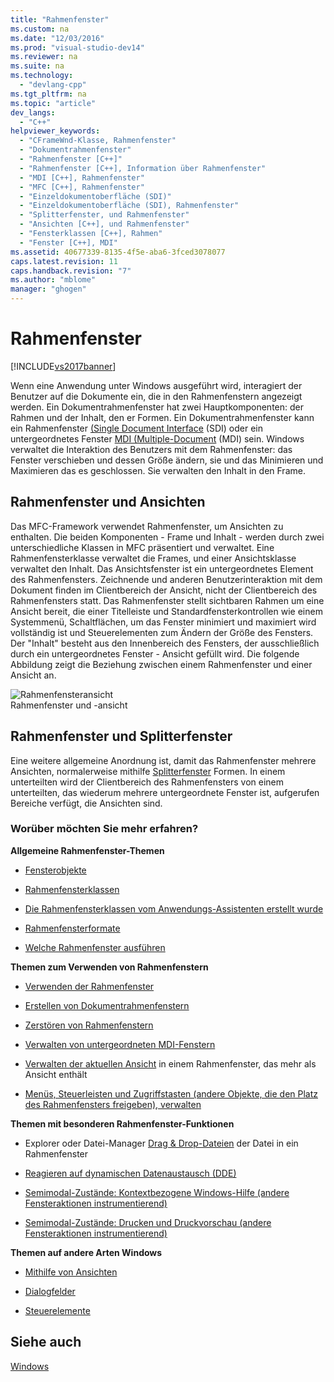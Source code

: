 ```yaml
---
title: "Rahmenfenster"
ms.custom: na
ms.date: "12/03/2016"
ms.prod: "visual-studio-dev14"
ms.reviewer: na
ms.suite: na
ms.technology: 
  - "devlang-cpp"
ms.tgt_pltfrm: na
ms.topic: "article"
dev_langs: 
  - "C++"
helpviewer_keywords: 
  - "CFrameWnd-Klasse, Rahmenfenster"
  - "Dokumentrahmenfenster"
  - "Rahmenfenster [C++]"
  - "Rahmenfenster [C++], Information über Rahmenfenster"
  - "MDI [C++], Rahmenfenster"
  - "MFC [C++], Rahmenfenster"
  - "Einzeldokumentoberfläche (SDI)"
  - "Einzeldokumentoberfläche (SDI), Rahmenfenster"
  - "Splitterfenster, und Rahmenfenster"
  - "Ansichten [C++], und Rahmenfenster"
  - "Fensterklassen [C++], Rahmen"
  - "Fenster [C++], MDI"
ms.assetid: 40677339-8135-4f5e-aba6-3fced3078077
caps.latest.revision: 11
caps.handback.revision: "7"
ms.author: "mblome"
manager: "ghogen"
---
```

# Rahmenfenster
[!INCLUDE[vs2017banner](../assembler/inline/includes/vs2017banner.md)]

Wenn eine Anwendung unter Windows ausgeführt wird, interagiert der Benutzer auf die Dokumente ein, die in den Rahmenfenstern angezeigt werden.  Ein Dokumentrahmenfenster hat zwei Hauptkomponenten: der Rahmen und der Inhalt, den er Formen.  Ein Dokumentrahmenfenster kann ein Rahmenfenster [\(Single Document Interface](../mfc/sdi-and-mdi.md) \(SDI\) oder ein untergeordnetes Fenster [MDI \(Multiple\-Document](../mfc/sdi-and-mdi.md) \(MDI\) sein.  Windows verwaltet die Interaktion des Benutzers mit dem Rahmenfenster: das Fenster verschieben und dessen Größe ändern, sie und das Minimieren und Maximieren das es geschlossen.  Sie verwalten den Inhalt in den Frame.  
  
## Rahmenfenster und Ansichten  
 Das MFC\-Framework verwendet Rahmenfenster, um Ansichten zu enthalten.  Die beiden Komponenten \- Frame und Inhalt \- werden durch zwei unterschiedliche Klassen in MFC präsentiert und verwaltet.  Eine Rahmenfensterklasse verwaltet die Frames, und einer Ansichtsklasse verwaltet den Inhalt.  Das Ansichtsfenster ist ein untergeordnetes Element des Rahmenfensters.  Zeichnende und anderen Benutzerinteraktion mit dem Dokument finden im Clientbereich der Ansicht, nicht der Clientbereich des Rahmenfensters statt.  Das Rahmenfenster stellt sichtbaren Rahmen um eine Ansicht bereit, die einer Titelleiste und Standardfensterkontrollen wie einem Systemmenü, Schaltflächen, um das Fenster minimiert und maximiert wird vollständig ist und Steuerelementen zum Ändern der Größe des Fensters.  Der "Inhalt" besteht aus den Innenbereich des Fensters, der ausschließlich durch ein untergeordnetes Fenster \- Ansicht gefüllt wird.  Die folgende Abbildung zeigt die Beziehung zwischen einem Rahmenfenster und einer Ansicht an.  
  
 ![Rahmenfensteransicht](../mfc/media/vc37fx1.png "vc37FX1")  
Rahmenfenster und \-ansicht  
  
## Rahmenfenster und Splitterfenster  
 Eine weitere allgemeine Anordnung ist, damit das Rahmenfenster mehrere Ansichten, normalerweise mithilfe [Splitterfenster](../mfc/multiple-document-types-views-and-frame-windows.md) Formen.  In einem unterteilten wird der Clientbereich des Rahmenfensters von einem unterteilten, das wiederum mehrere untergeordnete Fenster ist, aufgerufen Bereiche verfügt, die Ansichten sind.  
  
### Worüber möchten Sie mehr erfahren?  
 **Allgemeine Rahmenfenster\-Themen**  
  
-   [Fensterobjekte](../mfc/window-objects.md)  
  
-   [Rahmenfensterklassen](../mfc/frame-window-classes.md)  
  
-   [Die Rahmenfensterklassen vom Anwendungs\-Assistenten erstellt wurde](../mfc/frame-window-classes-created-by-the-application-wizard.md)  
  
-   [Rahmenfensterformate](../mfc/frame-window-styles-cpp.md)  
  
-   [Welche Rahmenfenster ausführen](../mfc/what-frame-windows-do.md)  
  
 **Themen zum Verwenden von Rahmenfenstern**  
  
-   [Verwenden der Rahmenfenster](../mfc/using-frame-windows.md)  
  
-   [Erstellen von Dokumentrahmenfenstern](../mfc/creating-document-frame-windows.md)  
  
-   [Zerstören von Rahmenfenstern](../mfc/destroying-frame-windows.md)  
  
-   [Verwalten von untergeordneten MDI\-Fenstern](../mfc/managing-mdi-child-windows.md)  
  
-   [Verwalten der aktuellen Ansicht](../mfc/managing-the-current-view.md) in einem Rahmenfenster, das mehr als Ansicht enthält  
  
-   [Menüs, Steuerleisten und Zugriffstasten \(andere Objekte, die den Platz des Rahmenfensters freigeben\), verwalten](../mfc/managing-menus-control-bars-and-accelerators.md)  
  
 **Themen mit besonderen Rahmenfenster\-Funktionen**  
  
-   Explorer oder Datei\-Manager [Drag & Drop\-Dateien](../mfc/dragging-and-dropping-files-in-a-frame-window.md) der Datei in ein Rahmenfenster  
  
-   [Reagieren auf dynamischen Datenaustausch \(DDE\)](../mfc/responding-to-dynamic-data-exchange-dde.md)  
  
-   [Semimodal\-Zustände: Kontextbezogene Windows\-Hilfe \(andere Fensteraktionen instrumentierend\)](../mfc/orchestrating-other-window-actions.md)  
  
-   [Semimodal\-Zustände: Drucken und Druckvorschau \(andere Fensteraktionen instrumentierend\)](../mfc/orchestrating-other-window-actions.md)  
  
 **Themen auf andere Arten Windows**  
  
-   [Mithilfe von Ansichten](../mfc/using-views.md)  
  
-   [Dialogfelder](../mfc/dialog-boxes.md)  
  
-   [Steuerelemente](../mfc/controls-mfc.md)  
  
## Siehe auch  
 [Windows](../mfc/windows.md)